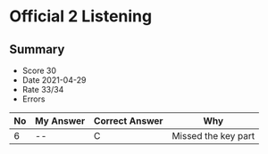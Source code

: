 # Official 2 Listening
## Summary
- Score 30
- Date 2021-04-29  
- Rate 33/34
- Errors


| No | My Answer | Correct Answer | Why |
|----|-----------|----------------|-----|
| 6 | --     | C          | Missed the key part |
